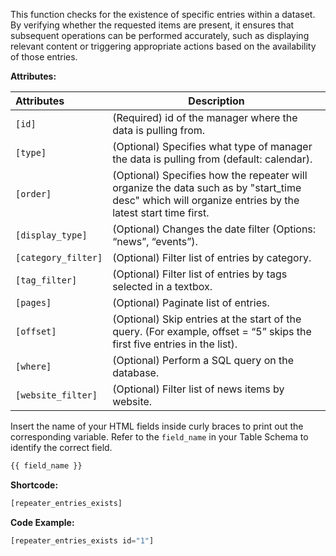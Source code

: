 This function checks for the existence of specific entries within a dataset. By verifying whether the requested items are present, it ensures that subsequent operations can be performed accurately, such as displaying relevant content or triggering appropriate actions based on the availability of those entries.

**Attributes:**

**Attributes** | **Description** 
:--- | ---
```[id]``` | (Required) id of the manager where the data is pulling from.
```[type]```| (Optional) Specifies what type of manager the data is pulling from (default: calendar).
```[order]```| (Optional) Specifies how the repeater will organize the data such as by "start_time desc" which will organize entries by the latest start time first. 
```[display_type]```| (Optional) Changes the date filter (Options: “news”, “events”).
```[category_filter]```| (Optional) Filter list of entries by category.
```[tag_filter]```| (Optional) Filter list of entries by tags selected in a textbox.
```[pages]```| (Optional) Paginate list of entries.
```[offset]```| (Optional) Skip entries at the start of the query. (For example, offset = “5” skips the first five entries in the list).
```[where]```| (Optional) Perform a SQL query on the database.
```[website_filter]```| (Optional) Filter list of news items by website.

Insert the name of your HTML fields inside curly braces to print out the corresponding variable. Refer to the `field_name` in your Table Schema to identify the correct field.

```js
{{ field_name }}
```

**Shortcode:**
 
```js
[repeater_entries_exists]
```

**Code Example:**
 
```js
[repeater_entries_exists id="1"]
```